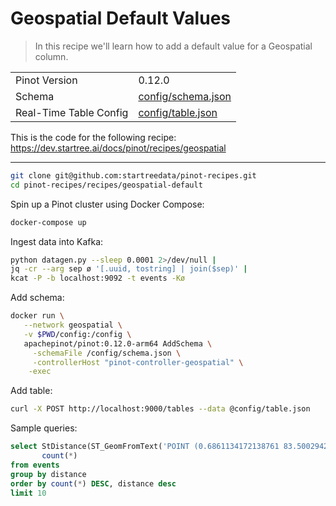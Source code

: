 # Geospatial Default Values

> In this recipe we'll learn how to add a default value for a Geospatial column.

<table>
  <tr>
    <td>Pinot Version</td>
    <td>0.12.0</td>
  </tr>
  <tr>
    <td>Schema</td>
    <td><a href="config/schema.json">config/schema.json</a></td>
  </tr>
    <tr>
    <td>Real-Time Table Config</td>
    <td><a href="config/_table.json">config/table.json</a></td>
  </tr>
</table>

This is the code for the following recipe: https://dev.startree.ai/docs/pinot/recipes/geospatial

***

```bash
git clone git@github.com:startreedata/pinot-recipes.git
cd pinot-recipes/recipes/geospatial-default
```

Spin up a Pinot cluster using Docker Compose:

```bash
docker-compose up
```

Ingest data into Kafka:

```bash
python datagen.py --sleep 0.0001 2>/dev/null |
jq -cr --arg sep ø '[.uuid, tostring] | join($sep)' |
kcat -P -b localhost:9092 -t events -Kø
```

Add schema:

```bash
docker run \
   --network geospatial \
   -v $PWD/config:/config \
   apachepinot/pinot:0.12.0-arm64 AddSchema \
     -schemaFile /config/schema.json \
     -controllerHost "pinot-controller-geospatial" \
    -exec
```

Add table:

```bash
curl -X POST http://localhost:9000/tables --data @config/table.json


```

Sample queries:

```sql
select StDistance(ST_GeomFromText('POINT (0.6861134172138761 83.5002942140996)'), toGeometry(point)) AS distance, 
       count(*)
from events 
group by distance
order by count(*) DESC, distance desc
limit 10
```